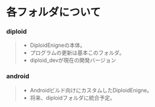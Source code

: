 # 各フォルダについて
### diploid
>- DiploidEnigneの本体。
>- プログラムの更新は基本このフォルダ。
>- diploid_devが現在の開発バージョン
### android
>- Androidビルド向けにカスタムしたDiploidEnigne。
>- 将来、diploidフォルダに統合予定。
